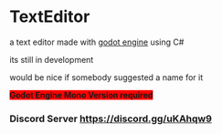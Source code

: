 # TextEditor
a text editor made with <a target="__blank" href="https://godotengine.org/">godot engine</a> using C#

its still in development 

would be nice if somebody suggested a name for it 

<b style="background-color:red;">Godot Engine Mono Version required </b> 

### Discord Server https://discord.gg/uKAhqw9
